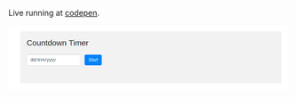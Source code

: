 Live running at [codepen](https://codepen.io/rohanpaul/pen/dmwyyE).

[<img src="countdown-timer.png">](https://codepen.io/rohanpaul/pen/dmwyyE)